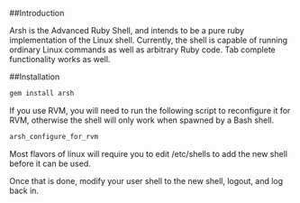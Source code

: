 ##Introduction

Arsh is the Advanced Ruby Shell, and intends to be a pure ruby implementation of the Linux shell.  Currently, the shell is capable of running ordinary Linux commands as well as arbitrary Ruby code.  Tab complete functionality works as well.

##Installation

```bash
gem install arsh
```

If you use RVM, you will need to run the following script to reconfigure it for RVM, otherwise the shell will only work when spawned by a Bash shell.

```bash
arsh_configure_for_rvm
```

Most flavors of linux will require you to edit /etc/shells to add the new shell before it can be used.

Once that is done, modify your user shell to the new shell, logout, and log back in.
